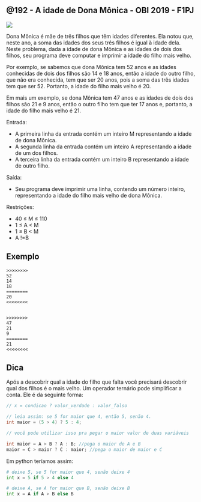 ## @192 - A idade de Dona Mônica - OBI 2019 - F1PJ

![](https://raw.githubusercontent.com/qxcodefup/arcade/master/base/192/cover.jpg)

Dona Mônica é mãe de três filhos que têm idades diferentes. Ela notou que, neste ano, a soma das idades dos seus três filhos é igual à idade dela. Neste problema, dada a idade de dona Mônica e as idades de dois dos filhos, seu programa deve computar e imprimir a idade do filho mais velho. 

Por exemplo, se sabemos que dona Mônica tem 52 anos e as idades conhecidas de dois dos filhos são 14 e 18 anos, então a idade do outro filho, que não era conhecida, tem que ser 20 anos, pois a soma das três idades tem que ser 52. Portanto, a idade do filho mais velho é 20. 

Em mais um exemplo, se dona Mônica tem 47 anos e as idades de dois dos filhos são 21 e 9 anos, então o outro filho tem que ter 17 anos e, portanto, a idade do filho mais velho é 21.

Entrada:

- A primeira linha da entrada contém um inteiro M representando a idade de dona Mônica.  
- A segunda linha da entrada contém um inteiro A representando a idade de um dos filhos. 
- A terceira linha da entrada contém um inteiro B representando a idade de outro filho.

Saída:

- Seu programa deve imprimir uma linha, contendo um número inteiro, representando a idade do filho mais velho de dona Mônica.

Restrições:

- 40 ≤ M ≤ 110
- 1 ≤ A < M
- 1 ≤ B < M
- A !=B

## Exemplo
```
>>>>>>>>
52
14
18
========
20
<<<<<<<<


>>>>>>>>
47
21
9
========
21
<<<<<<<<

```

## Dica

Após a descobrir qual a idade do filho que falta você precisará descobrir qual dos filhos é o mais velho. Um operador ternário pode simplificar a conta. Ele é da seguinte forma:

```c
// x = condicao ? valor_verdade : valor_falso

// leia assim: se 5 for maior que 4, então 5, senão 4.
int maior = (5 > 4) ? 5 : 4; 

// você pode utilizar isso pra pegar o maior valor de duas variáveis

int maior = A > B ? A : B; //pega o maior de A e B
maior = C > maior ? C : maior; //pega o maior de maior e C
```

Em python teríamos assim:

```python
# deixe 5, se 5 for maior que 4, senão deixe 4
int x = 5 if 5 > 4 else 4

# deixe A, se A for maior que B, senão deixe B
int x = A if A > B else B
```